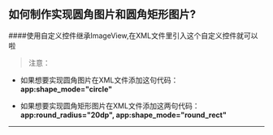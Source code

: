 ## **如何制作实现圆角图片和圆角矩形图片?** ##
####使用自定义控件继承ImageView,在XML文件里引入这个自定义控件就可以啦
> 注意：
     
- 如果想要实现圆角图片在XML文件添加这句代码：**app:shape_mode="circle"** 

- 如果想要实现圆角矩形图片在XML文件添加这两句代码：
  **app:round_radius="20dp", app:shape_mode="round_rect"**

----------
